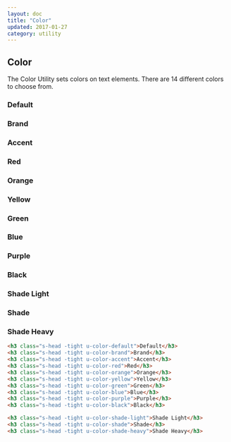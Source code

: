 ```yaml
---
layout: doc
title: "Color"
updated: 2017-01-27
category: utility
---
```


## Color

The Color Utility sets colors on text elements. There are 14 different colors to choose from.

<h3 class="s-head -tight u-color-default">Default</h3>
<h3 class="s-head -tight u-color-brand">Brand</h3>
<h3 class="s-head -tight u-color-accent">Accent</h3>
<h3 class="s-head -tight u-color-red">Red</h3>
<h3 class="s-head -tight u-color-orange">Orange</h3>
<h3 class="s-head -tight u-color-yellow">Yellow</h3>
<h3 class="s-head -tight u-color-green">Green</h3>
<h3 class="s-head -tight u-color-blue">Blue</h3>
<h3 class="s-head -tight u-color-purple">Purple</h3>
<h3 class="s-head -tight u-color-black">Black</h3>

<h3 class="s-head -tight u-color-shade-light">Shade Light</h3>
<h3 class="s-head -tight u-color-shade">Shade</h3>
<h3 class="s-head -tight u-color-shade-heavy">Shade Heavy</h3>

```html
<h3 class="s-head -tight u-color-default">Default</h3>
<h3 class="s-head -tight u-color-brand">Brand</h3>
<h3 class="s-head -tight u-color-accent">Accent</h3>
<h3 class="s-head -tight u-color-red">Red</h3>
<h3 class="s-head -tight u-color-orange">Orange</h3>
<h3 class="s-head -tight u-color-yellow">Yellow</h3>
<h3 class="s-head -tight u-color-green">Green</h3>
<h3 class="s-head -tight u-color-blue">Blue</h3>
<h3 class="s-head -tight u-color-purple">Purple</h3>
<h3 class="s-head -tight u-color-black">Black</h3>

<h3 class="s-head -tight u-color-shade-light">Shade Light</h3>
<h3 class="s-head -tight u-color-shade">Shade</h3>
<h3 class="s-head -tight u-color-shade-heavy">Shade Heavy</h3>
```
